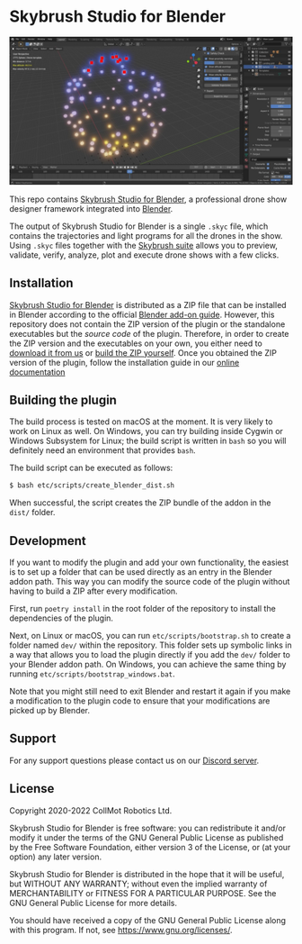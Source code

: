 Skybrush Studio for Blender
===========================

![Skybrush Studio for Blender screenshot](/doc/screenshot_small.jpg)

This repo contains [Skybrush Studio for Blender](https://skybrush.io),
a professional drone show designer framework integrated into
[Blender](https://blender.org).

The output of Skybrush Studio for Blender is a single `.skyc` file, which
contains the trajectories and light programs for all the drones in the show.
Using `.skyc` files together with the [Skybrush suite](https://skybrush.io)
allows you to preview, validate, verify, analyze, plot and execute drone shows
with a few clicks.

Installation
------------

[Skybrush Studio for Blender](https://skybrush.io) is distributed as a
ZIP file that can be installed in Blender according to the official
[Blender add-on guide](https://docs.blender.org/manual/en/latest/editors/preferences/addons.html).
However, this repository does not contain the ZIP version of the plugin or the
standalone executables but the _source code_ of the plugin. Therefore, in order
to create the ZIP version and the executables on your own, you either need to
[download it from us](https://skybrush.io) or [build the ZIP
yourself](#building-the-plugin). Once you obtained the ZIP version of the
plugin, follow the installation guide in our [online
documentation](https://doc.collmot.com/public/skybrush-studio-for-blender/latest/install.html)

Building the plugin
-------------------

The build process is tested on macOS at the moment. It is very likely to work
on Linux as well. On Windows, you can try building inside Cygwin or Windows
Subsystem for Linux; the build script is written in `bash` so you will
definitely need an environment that provides `bash`.

The build script can be executed as follows:

```sh
$ bash etc/scripts/create_blender_dist.sh
```

When successful, the script creates the ZIP bundle of the addon in the `dist/`
folder.

Development
-----------

If you want to modify the plugin and add your own functionality, the easiest is
to set up a folder that can be used directly as an entry in the Blender addon
path. This way you can modify the source code of the plugin without having to
build a ZIP after every modification.

First, run `poetry install` in the root folder of the repository to install the
dependencies of the plugin.

Next, on Linux or macOS, you can run `etc/scripts/bootstrap.sh` to create a folder
named `dev/` within the repository. This folder sets up symbolic links in a
way that allows you to load the plugin directly if you add the `dev/` folder to
your Blender addon path. On Windows, you can achieve the same thing by running
`etc/scripts/bootstrap_windows.bat`.

Note that you might still need to exit Blender and restart it again if you
make a modification to the plugin code to ensure that your modifications are
picked up by Blender.

Support
-------

For any support questions please contact us on our [Discord server](https://skybrush.io/r/discord).

License
-------

Copyright 2020-2022 CollMot Robotics Ltd.

Skybrush Studio for Blender is free software: you can redistribute it and/or
modify it under the terms of the GNU General Public License as published by the
Free Software Foundation, either version 3 of the License, or (at your option)
any later version.

Skybrush Studio for Blender is distributed in the hope that it will be useful,
but WITHOUT ANY WARRANTY; without even the implied warranty of MERCHANTABILITY
or FITNESS FOR A PARTICULAR PURPOSE. See the GNU General Public License for
more details.

You should have received a copy of the GNU General Public License along with
this program. If not, see <https://www.gnu.org/licenses/>.
